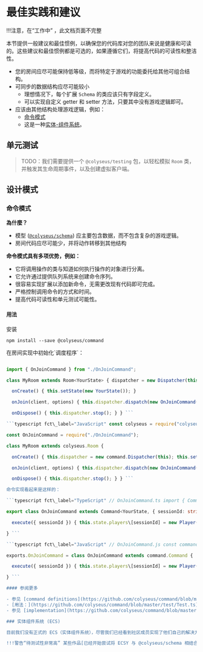 # 最佳实践和建议

!!!注意，在“工作中” ，此文档页面不完整

本节提供一般建议和最佳惯例，以确保您的代码库对您的团队来说是健康和可读的。这些建议和最佳惯例都是可选的，如果遵循它们，将提高代码的可读性和整洁性。

- 您的房间应尽可能保持低等级，而将特定于游戏的功能委托给其他可组合结构。
- 可同步的数据结构应尽可能较小
    - 理想情况下，每个扩展 `Schema` 的类应该只有字段定义。
    - 可以实现自定义 getter 和 setter 方法，只要其中没有游戏逻辑即可。
- 应该由其他结构处理游戏逻辑，例如：
    - [命令模式](#the-command-pattern)
    - 这是一种[实体-组件系统](#entity-component-system-ecs)。

## 单元测试

> TODO：我们需要提供一个 `@colyseus/testing` 包，以轻松模拟 `Room` 类，并触发其生命周期事件，以及创建虚拟客户端。

## 设计模式

### 命令模式

**為什麼？**

- 模型 ([`@colyseus/schema`](https://github.com/colyseus/schema)) 应主要包含数据，而不包含复杂的游戏逻辑。
- 房间代码应尽可能少，并将动作转移到其他结构

**命令模式具有多项优势，例如：**

- 它将调用操作的类与知道如何执行操作的对象进行分离。
- 它允许通过提供队列系统来创建命令序列。
- 很容易实现扩展以添加新命令，无需更改现有代码即可完成。
- 严格控制调用命令的方式和时间。
- 提高代码可读性和单元测试可能性。

#### 用法

安装

``` npm install --save @colyseus/command ```

在房间实现中初始化\`调度程序`：

```typescript fct\_label="TypeScript" import { Room } from "colyseus"; import { Dispatcher } from "@colyseus/command";

import { OnJoinCommand } from "./OnJoinCommand";

class MyRoom extends Room<YourState> { dispatcher = new Dispatcher(this);

  onCreate() { this.setState(new YourState()); }

  onJoin(client, options) { this.dispatcher.dispatch(new OnJoinCommand(), { sessionId: client.sessionId }); }

  onDispose() { this.dispatcher.stop(); } } ```

```typescript fct\_label="JavaScript" const colyseus = require("colyseus"); const command = require("@colyseus/command");

const OnJoinCommand = require("./OnJoinCommand");

class MyRoom extends colyseus.Room {

  onCreate() { this.dispatcher = new command.Dispatcher(this); this.setState(new YourState()); }

  onJoin(client, options) { this.dispatcher.dispatch(new OnJoinCommand(), { sessionId: client.sessionId }); }

  onDispose() { this.dispatcher.stop(); } } ```

命令实现看起来是这样的：

```typescript fct\_label="TypeScript" // OnJoinCommand.ts import { Command } from "@colyseus/command";

export class OnJoinCommand extends Command<YourState, { sessionId: string }> {

  execute({ sessionId }) { this.state.players\[sessionId] = new Player(); }

} ```

```typescript fct\_label="JavaScript" // OnJoinCommand.js const command = require("@colyseus/command");

exports.OnJoinCommand = class OnJoinCommand extends command.Command {

  execute({ sessionId }) { this.state.players\[sessionId] = new Player(); }

} ```

#### 参阅更多

- 参见 [command definitions](https://github.com/colyseus/command/blob/master/test/scenarios/CardGameScenario.ts)
- [用法：](https://github.com/colyseus/command/blob/master/test/Test.ts)
- 参见 [implementation](https://github.com/colyseus/command/blob/master/src/index.ts)

### 实体组件系统 (ECS)

目前我们没有正式的 ECS（实体组件系统），尽管我们已经看到社区成员实现了他们自己的解决方案。

!!!警告“待测试性非常高” 某些作品[已经开始尝试将 ECSY 与 @colyseus/schema 相结合](http://github.com/endel/ecs)。
